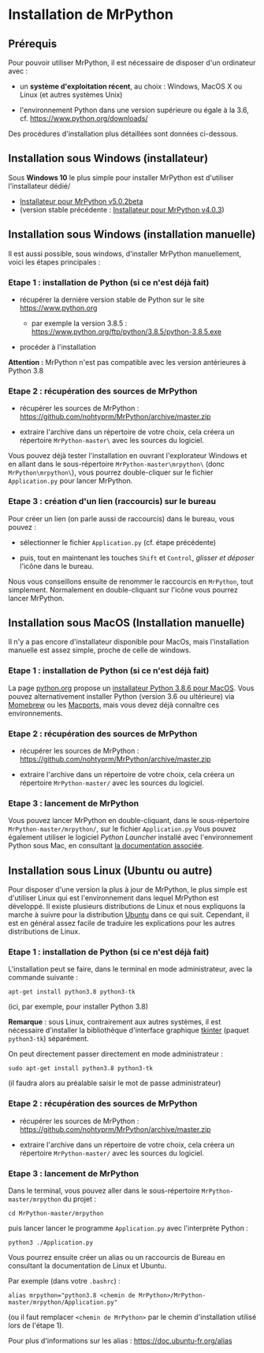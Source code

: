 
Installation de MrPython
=========================

## Prérequis

Pour pouvoir utiliser MrPython, il est nécessaire de disposer d'un ordinateur avec :

 - un **système d'exploitation récent**, au choix :  Windows, MacOS X ou Linux (et autres systèmes Unix)

 - l'environnement Python dans une version supérieure ou égale à la 3.6, cf. https://www.python.org/downloads/

Des procédures d'installation plus détaillées sont données ci-dessous.

## Installation sous Windows (installateur)

Sous **Windows 10** le plus simple pour installer MrPython est d'utiliser
l'installateur dédié/

 - [Installateur pour MrPython v5.0.2beta](https://github.com/nohtyprm/MrPython/blob/win-installer/mrpython_5_0_2beta_install_FR.exe)
 - (version stable précédente : [Installateur pour MrPython v4.0.3](https://github.com/nohtyprm/MrPython/blob/win-installer/mrpython_4_0_3_install_FR.exe))
 
## Installation sous Windows (installation manuelle)
 
Il est aussi possible, sous windows, d'installer MrPython manuellement, voici les étapes principales :

### Etape 1 : installation de Python (si ce n'est déjà fait)

 - récupérer la dernière version stable de Python sur le site https://www.python.org
   - par exemple la version 3.8.5 : https://www.python.org/ftp/python/3.8.5/python-3.8.5.exe
   
 - procéder à l'installation

**Attention :** MrPython n'est pas compatible avec les version antérieures à Python 3.8
 
### Etape 2 : récupération des sources de MrPython
 
 - récupérer les sources de MrPython : https://github.com/nohtyprm/MrPython/archive/master.zip
 
 - extraire l'archive dans un répertoire de votre choix, cela créera un répertoire `MrPython-master\` avec
 les sources du logiciel.
 
Vous pouvez déjà tester l'installation en ouvrant l'explorateur Windows et en allant dans
le sous-répertoire `MrPython-master\mrpython\`  (donc `MrPython\mrpython\`),  vous pourrez double-cliquer sur le
fichier `Application.py` pour lancer MrPython.

### Etape 3 : création d'un lien (raccourcis) sur le bureau

Pour créer un lien (on parle aussi de raccourcis) dans le bureau, vous pouvez :

 - sélectionner le fichier `Application.py` (cf. étape précédente)

  - puis, tout en maintenant les touches `Shift` et `Control`, *glisser et déposer* l'icône dans le bureau.
  
Nous vous conseillons ensuite de renommer le raccourcis en `MrPython`, tout simplement. Normalement en double-cliquant
sur l'icône vous pourrez lancer MrPython.

## Installation sous MacOS (Installation manuelle)

Il n'y a pas encore d'installateur disponible pour MacOs, mais l'installation manuelle est assez simple,
 proche de celle de windows.

### Etape 1 : installation de Python (si ce n'est déjà fait)

La page [python.org](https://www.python.org/) propose un [installateur Python 3.8.6 pour MacOS](https://www.python.org/ftp/python/3.8.6/python-3.8.6-macosx10.9.pkg).
Vous pouvez alternativement installer Python (version 3.6 ou ultérieure) via [Momebrew](https://docs.brew.sh/Homebrew-and-Python) ou les [Macports](https://www.macports.org/), mais vous devez déjà connaître ces environnements.

### Etape 2 : récupération des sources de MrPython

 - récupérer les sources de MrPython : https://github.com/nohtyprm/MrPython/archive/master.zip
 
 - extraire l'archive dans un répertoire de votre choix, cela créera un répertoire `MrPython-master/` avec
 les sources du logiciel.

### Etape 3 : lancement de MrPython

Vous pouvez lancer MrPython en double-cliquant, dans le sous-répertoire `MrPython-master/mrpython/`, sur le fichier `Application.py`
Vous pouvez également utiliser le logiciel *Python Launcher* installé avec l'environnement Python sous Mac, en consultant
[la documentation associée](https://docs.python.org/fr/3/using/mac.html).


## Installation sous Linux (Ubuntu ou autre)

Pour disposer d'une version la plus à jour de MrPython, le plus simple est d'utiliser Linux qui est l'environnement
dans lequel MrPython est développé. Il existe plusieurs distributions de Linux et nous expliquons la marche à suivre
pour la distribution [Ubuntu](https://ubuntu.com/) dans ce qui suit. Cependant, il est en général assez facile
de traduire les explications pour les autres distributions de Linux.

### Etape 1 : installation de Python (si ce n'est déjà fait)

L'installation peut se faire, dans le terminal en mode administrateur, avec la commande suivante :

```shell
apt-get install python3.8 python3-tk 
```
(ici, par exemple, pour installer Python 3.8)

**Remarque** : sous Linux, contrairement aux autres systèmes, il est nécessaire d'installer la bibliothèque
d'interface graphique [tkinter](https://docs.python.org/fr/3/library/tkinter.html) (paquet `python3-tk`) séparément.

On peut directement passer directement en mode administrateur :

```shell
sudo apt-get install python3.8 python3-tk
```
(il faudra alors au préalable saisir le mot de passe administrateur)
 
### Etape 2 : récupération des sources de MrPython

 - récupérer les sources de MrPython : https://github.com/nohtyprm/MrPython/archive/master.zip
 
 - extraire l'archive dans un répertoire de votre choix, cela créera un répertoire `MrPython-master/` avec
 les sources du logiciel.
 
### Etape 3 : lancement de MrPython

Dans le terminal, vous pouvez aller dans le sous-répertoire `MrPython-master/mrpython` du projet :

```shell
cd MrPython-master/mrpython
```

puis lancer lancer le programme `Application.py` avec l'interprète Python :

```shell
python3 ./Application.py
```

Vous pourrez ensuite créer un alias ou un raccourcis de Bureau en consultant la documentation
de Linux et Ubuntu.

Par exemple (dans votre `.bashrc`) :

```shell
alias mrpython="python3.8 <chemin de MrPython>/MrPython-master/mrpython/Application.py"
```
(ou il faut remplacer `<chemin de MrPython>` par le chemin d'installation utilisé lors
de l'étape 1).

Pour plus d'informations sur les alias : https://doc.ubuntu-fr.org/alias
